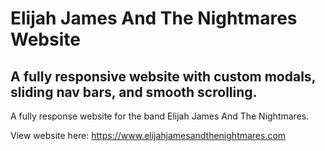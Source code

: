 # Elijah James And The Nightmares Website

## A fully responsive website with custom modals, sliding nav bars, and smooth scrolling.

A fully response website for the band Elijah James And The Nightmares.

View website here: https://www.elijahjamesandthenightmares.com
